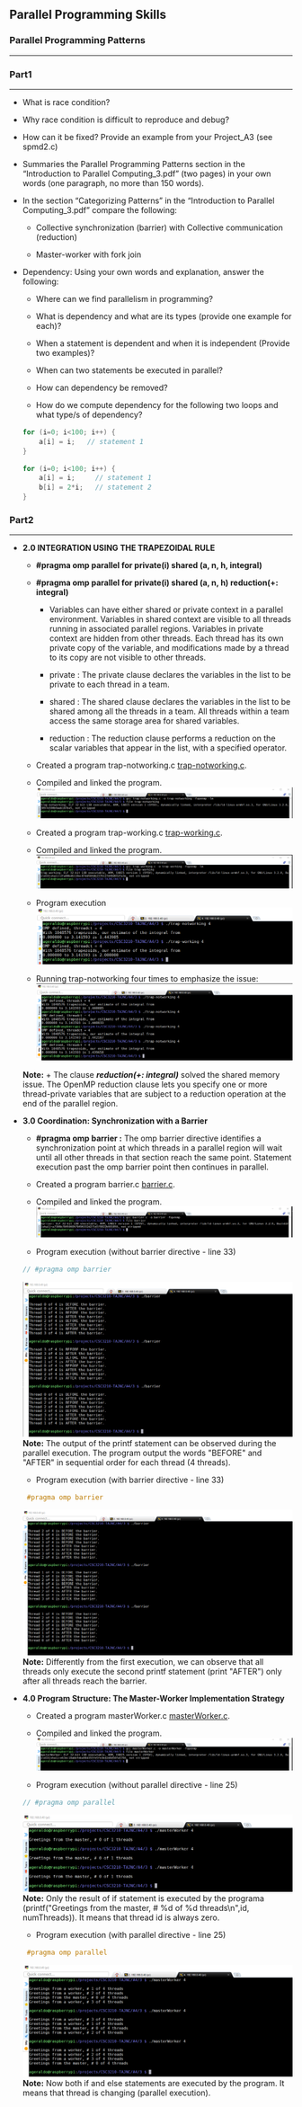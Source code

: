 ## **Parallel Programming Skills**
### Parallel Programming Patterns
____

### **Part1**
___

+ What is race condition?

+ Why race condition is difficult to reproduce and debug?

+ How can it be fixed? Provide an example from your Project_A3 (see spmd2.c)

+ Summaries the Parallel Programming Patterns section in the “Introduction to Parallel Computing_3.pdf” (two pages) in your own words (one paragraph, no more than 150
words).

+ In the section “Categorizing Patterns” in the “Introduction to Parallel Computing_3.pdf” compare the following:

    + Collective synchronization (barrier) with Collective communication (reduction)

    + Master-worker with fork join

+ Dependency: Using your own words and explanation, answer the following:

    + Where can we find parallelism in programming?

    + What is dependency and what are its types (provide one example for each)?

    + When a statement is dependent and when it is independent (Provide two examples)?

    + When can two statements be executed in parallel?

    + How can dependency be removed?

    + How do we compute dependency for the following two loops and what type/s of dependency?

    ```c
    for (i=0; i<100; i++) {        
        a[i] = i;   // statement 1
    }
    ```

    ```c
    for (i=0; i<100; i++) {
        a[i] = i;     // statement 1
        b[i] = 2*i;   // statement 2
    }
    ```


### **Part2**
___
+ **2.0 INTEGRATION USING THE TRAPEZOIDAL RULE**
    + **#pragma omp parallel for private(i) shared (a, n, h, integral)**
    + **#pragma omp parallel for private(i) shared (a, n, h) reduction(+: integral)** 
        + Variables can have either shared or private context in a parallel environment. Variables in shared context are visible to all threads running in associated parallel regions. Variables in private context are hidden from other threads. Each thread has its own private copy of the variable, and modifications made by a thread to its copy are not visible to other threads.

        + private : The private clause declares the variables in the list to be private to each thread in a team.

        + shared : The shared clause declares the variables in the list to be shared among all the threads in a team. All threads within a team access the same storage area for shared variables.

        + reduction : The reduction clause performs a reduction on the scalar variables that appear in the list, with a specified operator.     


    + Created a program trap-notworking.c [trap-notworking.c](trap-notworking.c).

    + Compiled and linked the program.
    ![screenshot](resources/screen1.png)

    + Created a program trap-working.c [trap-working.c](trap-working.c).

    + Compiled and linked the program.
    ![screenshot](resources/screen2.png)

    + Program execution
    ![screenshot](resources/screen3.png)

    + Running trap-notworking four times to emphasize the issue:
    ![screenshot](resources/screen4.png)

    **Note:**
        + The clause ***reduction(+: integral)*** solved the shared memory issue. The OpenMP reduction clause lets you specify one or more thread-private variables that are subject to a reduction operation at the end of the parallel region.


+ **3.0 Coordination: Synchronization with a Barrier**
    + **#pragma omp barrier :** The omp barrier directive identifies a synchronization point at which threads in a parallel region will wait until all other threads in that section reach the same point. Statement execution past the omp barrier point then continues in parallel.

    + Created a program barrier.c [barrier.c](barrier.c).

    + Compiled and linked the program.
    ![screenshot](resources/screen5.png)

     + Program execution (without barrier directive - line 33)
     ```c
     // #pragma omp barrier
     ```
    ![screenshot](resources/screen6.png)
    **Note:** The output of the printf statement can be observed during the parallel execution. The program output the words "BEFORE" and "AFTER" in sequential order for each thread (4 threads).

     + Program execution (with barrier directive - line 33)
     ```c
      #pragma omp barrier
     ```

    ![screenshot](resources/screen7.png)
    **Note:** Differently from the first execution, we can observe that all threads only execute the second printf statement (print "AFTER") only after all threads reach the barrier.

+ **4.0 Program Structure: The Master-Worker Implementation Strategy**
    + Created a program masterWorker.c [masterWorker.c](masterWorker.c).

    + Compiled and linked the program.
    ![screenshot](resources/screen8.png)

     + Program execution (without parallel directive - line 25)
     ```c
     // #pragma omp parallel
     ```
     ![screenshot](resources/screen9.png)
     **Note:** Only the result of if statement is executed by the programa (printf("Greetings from the master, # %d of %d threads\n",id, numThreads)). It means that thread id is always zero.

     + Program execution (with parallel directive - line 25)
     ```c
      #pragma omp parallel
     ```
     ![screenshot](resources/screen10.png)
     **Note:** Now both if and else statements are executed by the program. It means that thread is changing (parallel execution).







 

